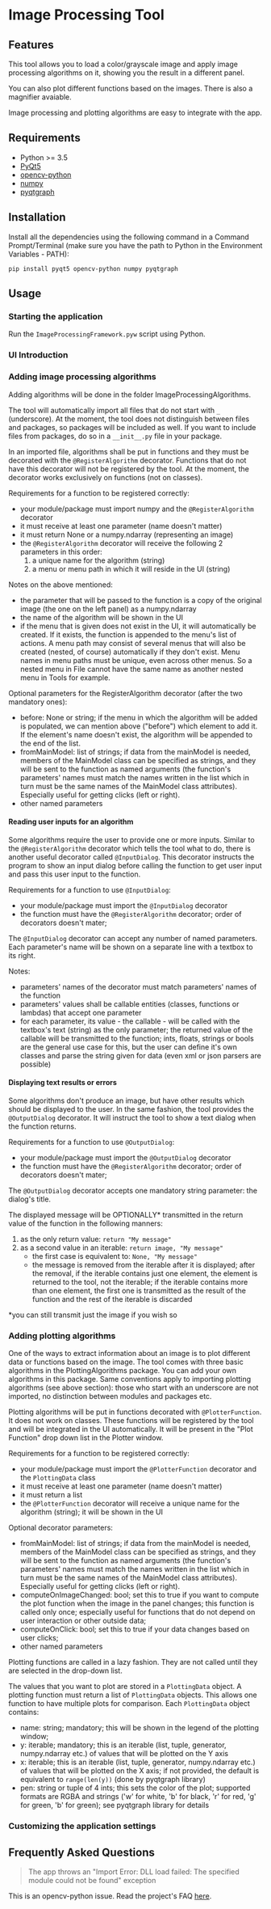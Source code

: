 # Image Processing Tool
## Features
This tool allows you to load a color/grayscale image and apply image processing algorithms on it, showing you the result in a different panel.

You can also plot different functions based on the images. There is also a magnifier avaiable.

Image processing and plotting algorithms are easy to integrate with the app.

## Requirements
- Python >= 3.5
- [PyQt5](https://pypi.org/project/PyQt5/)
- [opencv-python](https://pypi.org/project/opencv-python/)
- [numpy](https://pypi.org/project/numpy/)
- [pyqtgraph](https://pypi.org/project/pyqtgraph/)

## Installation
Install all the dependencies using the following command in a Command Prompt/Terminal (make sure you have the path to Python in the Environment Variables - PATH):

`pip install pyqt5 opencv-python numpy pyqtgraph`

## Usage
### Starting the application
Run the `ImageProcessingFramework.pyw` script using Python.

### UI Introduction

### Adding image processing algorithms
Adding algorithms will be done in the folder ImageProcessingAlgorithms.

The tool will automatically import all files that do not start with `_` (underscore). At the moment, the tool 
does not distinguish between files and packages, so packages will be included as well. If you want
to include files from packages, do so in a `__init__.py` file in your package.

In an imported file, algorithms shall be put in functions and they must be decorated with
the `@RegisterAlgorithm` decorator. Functions that do not have this decorator will not be 
registered by the tool. At the moment, the decorator works exclusively on functions (not on classes).

Requirements for a function to be registered correctly:
- your module/package must import numpy and the `@RegisterAlgorithm` decorator
- it must receive at least one parameter (name doesn't matter)
- it must return None or a numpy.ndarray (representing an image)
- the `@RegisterAlgorithm` decorator will receive the following 2 parameters in this order:
    1) a unique name for the algorithm (string)
    2) a menu or menu path in which it will reside in the UI (string)

Notes on the above mentioned:
- the parameter that will be passed to the function is a copy of the original image (the one on the left panel)
as a numpy.ndarray 
- the name of the algorithm will be shown in the UI 
- if the menu that is given does not exist in the UI, it will automatically be created. If it exists, the function is appended 
to the menu's list of actions. A menu path may consist of several menus that will also be created (nested, of course) 
automatically if they don't exist. Menu names in menu paths must be unique, even across other menus. So a nested menu 
in File cannot have the same name as another nested menu in Tools for example.

Optional parameters for the RegisterAlgorithm decorator (after the two mandatory ones):
- before: None or string; if the menu in which the algorithm will be added is populated, we can mention above ("before")
which element to add it. If the element's name doesn't exist, the algorithm will be appended to the end of the list.
- fromMainModel: list of strings; if data from the mainModel is needed, members of the MainModel class can be specified as strings,
and they will be sent to the function as named arguments (the function's parameters' names must match the names written
in the list which in turn must be the same names of the MainModel class attributes). Especially useful
for getting clicks (left or right).
- other named parameters

#### Reading user inputs for an algorithm
Some algorithms require the user to provide one or more inputs. Similar to the `@RegisterAlgorithm` decorator which
tells the tool what to do, there is another useful decorator called `@InputDialog`. This decorator instructs the program
to show an input dialog before calling the function to get user input and pass this user input to the function.

Requirements for a function to use `@InputDialog`:
- your module/package must import the `@InputDialog` decorator
- the function must have the `@RegisterAlgorithm` decorator; order of decorators doesn't mater; 

The `@InputDialog` decorator can accept any number of named parameters. Each parameter's name will be shown on a 
separate line with a textbox to its right.

Notes:
- parameters' names of the decorator must match parameters' names of the function
- parameters' values shall be callable entities (classes, functions or lambdas) that accept one parameter
- for each parameter, its value - the callable - will be called with the textbox's text (string) as the only parameter; 
the returned value of the callable will be transmitted to the function; ints, floats, strings or bools are the general
use case for this, but the user can define it's own classes and parse the string given for data (even xml or json parsers
are possible)

#### Displaying text results or errors
Some algorithms don't produce an image, but have other results which should be displayed to the user.
In the same fashion, the tool provides the `@OutputDialog` decorator. It will instruct the tool to show a text dialog 
when the function returns.

Requirements for a function to use `@OutputDialog`:
- your module/package must import the `@OutputDialog` decorator
- the function must have the `@RegisterAlgorithm` decorator; order of decorators doesn't mater; 

The `@OutputDialog` decorator accepts one mandatory string parameter: the dialog's title.

The displayed message will be OPTIONALLY* transmitted in the return value of the function in the following manners:
1) as the only return value:  `return "My message"`
2) as a second value in an iterable: `return image, "My message"`
    - the first case is equivalent to: `None, "My message"`
    - the message is removed from the iterable after it is displayed; after the removal, if the iterable contains just one element, the 
    element is returned to the tool, not the iterable; if the iterable contains more than one element, the first one is 
    transmitted as the result of the function and the rest of the iterable is discarded

*you can still transmit just the image if you wish so

### Adding plotting algorithms
One of the ways to extract information about an image is to plot different data or functions based on the image. The tool
comes with three basic algorithms in the PlottingAlgorithms package. You can add your own algorithms in this package. 
Same conventions apply to importing plotting algorithms (see above section): those who start with an underscore are
not imported, no distinction between modules and packages etc.

Plotting algorithms will be put in functions decorated with `@PlotterFunction`. It does not work on classes.
These functions will be registered by the tool and will be integrated in the UI automatically. It will be present in the
"Plot Function" drop down list in the Plotter window.

Requirements for a function to be registered correctly:
- your module/package must import the `@PlotterFunction` decorator and the `PlottingData` class
- it must receive at least one parameter (name doesn't matter)
- it must return a list
- the `@PlotterFunction` decorator will receive a unique name for the algorithm (string); it will be shown in the UI

Optional decorator parameters:
- fromMainModel: list of strings; if data from the mainModel is needed, members of the MainModel class can be specified as strings,
and they will be sent to the function as named arguments (the function's parameters' names must match the names written
in the list which in turn must be the same names of the MainModel class attributes). Especially useful
for getting clicks (left or right).
- computeOnImageChanged: bool; set this to true if you want to compute the plot function when the image in the panel 
changes; this function is called only once; especially useful for functions that do not depend on user
interaction or other outside data;
- computeOnClick: bool; set this to true if your data changes based on user clicks;
- other named parameters

Plotting functions are called in a lazy fashion. They are not called until they are selected in the drop-down list.

The values that you want to plot are stored in a `PlottingData` object. A plotting function must return a list of 
`PlottingData` objects. This allows one function to have multiple plots for comparison. 
Each `PlottingData` object contains:
- name: string; mandatory; this will be shown in the legend of the plotting window;
- y: iterable; mandatory; this is an iterable (list, tuple, generator, numpy.ndarray etc.) of values that will be 
plotted on the Y axis
- x: iterable; this is an iterable (list, tuple, generator, numpy.ndarray etc.) of values that will be 
plotted on the X axis; if not provided, the default is equivalent to `range(len(y))` (done by pyqtgraph library)
- pen: string or tuple of 4 ints; this sets the color of the plot; supported formats are RGBA and strings ('w' for white,
'b' for black, 'r' for red, 'g' for green, 'b' for green); see pyqtgraph library for details


### Customizing the application settings

## Frequently Asked Questions
> The app throws an "Import Error: DLL load failed: The specified module could not be found" exception

This is an opencv-python issue. Read the project's FAQ [here](https://pypi.org/project/opencv-python/).